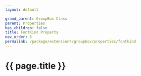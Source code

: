 ```yaml
---
layout: default

grand_parent: GroupBox Class
parent: Properties
has_children: false
title: FontKind Property
nav_order: 5
permalink: /package/extension4/groupbox/properties/fontkind
---
```

# {{ page.title }}